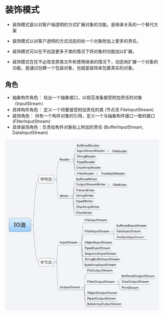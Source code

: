 # 装饰模式

- 装饰模式是以对客户端透明的方式扩展对象的功能，是继承关系的一个替代方案
- 装饰模式以对客户透明的方式动态的给一个对象附加上更多的责任。
- 装饰模式可以在不创造更多子类的情况下将对象的功能加以扩展。


- 装饰模式在在不必改变原类文件和使用继承的情况下，动态地扩展一个对象的功能，是通过创建一个包装对象，也就是装饰来包裹真实的对象。

## 角色

- 抽象构件角色： 给出一个抽象接口，以规范准备接受附加责任的对象  （InputStream）
- 具体构件角色： 定义一个将要接受附加责任的类  (节点流  FileInputStream)
- 装饰角色： 持有一个构件对象的引用，定义一个与抽象构件接口一致的接口  (FilterInputStream)
- 具体装饰角色：负责给构件对象贴上附加的责任  (BufferInputStream, DataInputStream)

![](iostream2xx.png)
